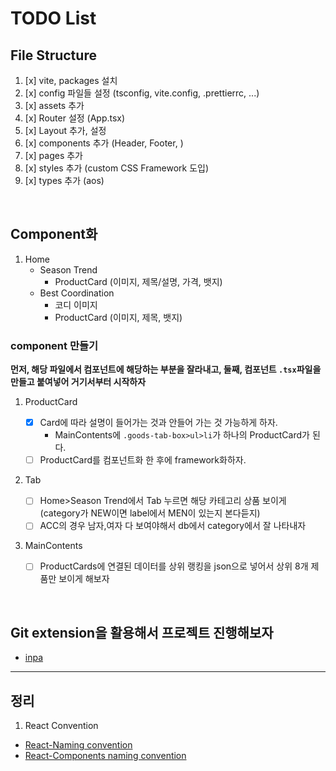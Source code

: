 # TODO List

## File Structure

1. [x] vite, packages 설치
2. [x] config 파일들 설정 (tsconfig, vite.config, .prettierrc, ...)
3. [x] assets 추가
4. [x] Router 설정 (App.tsx)
5. [x] Layout 추가, 설정
6. [x] components 추가 (Header, Footer, )
7. [x] pages 추가
8. [x] styles 추가 (custom CSS Framework 도입)
9. [x] types 추가 (aos)

<br />

## Component화

1.  Home
    -   Season Trend
        -   ProductCard (이미지, 제목/설명, 가격, 뱃지)
    -   Best Coordination
        -   코디 이미지
        -   ProductCard (이미지, 제목, 뱃지)

### component 만들기

**먼저, 해당 파일에서 컴포넌트에 해당하는 부분을 잘라내고, 둘째, 컴포넌트 `.tsx`파일을 만들고 붙여넣어 거기서부터 시작하자**

1. ProductCard

    - [x] Card에 따라 설명이 들어가는 것과 안들어 가는 것 가능하게 하자.
        - MainContents에 `.goods-tab-box>ul>li`가 하나의 ProductCard가 된다.
    - [ ] ProductCard를 컴포넌트화 한 후에 framework화하자.

2. Tab

    - [ ] Home>Season Trend에서 Tab 누르면 해당 카테고리 상품 보이게 (category가 NEW이면 label에서 MEN이 있는지 본다듣지)
    - [ ] ACC의 경우 남자,여자 다 보여야해서 db에서 category에서 잘 나타내자

3. MainContents
    - [ ] ProductCards에 연결된 데이터를 상위 랭킹을 json으로 넣어서 상위 8개 제품만 보이게 해보자

<br />

## Git extension을 활용해서 프로젝트 진행해보자

-   [inpa](https://inpa.tistory.com/entry/VSCode-%F0%9F%92%BD-GIT-%EC%9D%B5%EC%8A%A4%ED%85%90%EC%85%98-%EC%B6%94%EC%B2%9C)

---

## 정리

1. React Convention

-   [React-Naming convention](https://www.linkedin.com/pulse/react-js-naming-convention-kristiyan-velkov/)
-   [React-Components naming convention](https://medium.com/@wittydeveloper/react-components-naming-convention-%EF%B8%8F-b50303551505)

